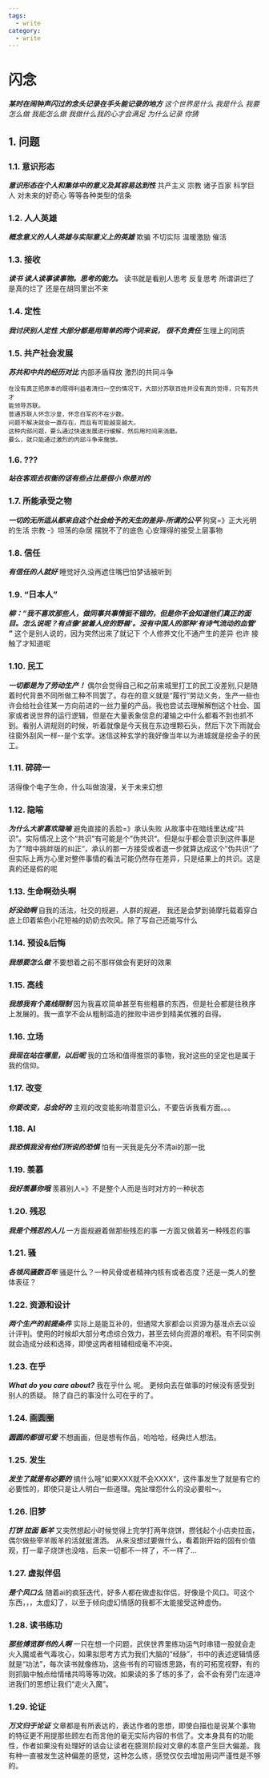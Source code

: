 ```yaml
---
tags:
  - write
category:
  - write
---
```




# 闪念

***某时在闹钟声闪过的念头记录在手头能记录的地方***
*这个世界是什么*
*我是什么* 
*我要怎么做* 
*我能怎么做*
*我做什么我的心才会满足*
*为什么记录 你猜*

## 1. 问题

### 1.1. 意识形态
***意识形态在个人和集体中的意义及其容易达到性***
共产主义
宗教
诸子百家
科学巨人
对未来的好奇心
等等各种类型的信条


### 1.2. 人人英雄
***概念意义的人人英雄与实际意义上的英雄***
欺骗 
不切实际 
温暖激励
催活


### 1.3. 接收
***读书 读人读事读事物。思考的能力。***
读书就是看别人思考
反复思考
所谓讲烂了是真的烂了 还是在胡同里出不来


### 1.4. 定性
***我讨厌别人定性  大部分都是用简单的两个词来说， 很不负责任***
生理上的同质



### 1.5. 共产社会发展
***苏共和中共的经历对比***
内部矛盾释放 激烈的共同斗争
```
在没有真正把原本的既得利益者清扫一空的情况下，大部分苏联百姓并没有真的觉得，只有苏共才
能领导苏联。
普通苏联人怀念沙皇，怀念白军的不在少数。
问题不解决就会一直存在，而且有可能越变越大。
这种内部问题，要么通过快速发展进行缓解，然后用时间来消磨。
要么，就只能通过激烈的内部斗争来施放。
```


### 1.6. ???
***站在客观去权衡的话有些占比是很小 你是对的***



### 1.7. 所能承受之物
***一切的无所适从都来自这个社会给予的天生的差异-所谓的公平***
狗窝=》正大光明的生活
宗教 -》坦荡的杂居
摆脱不了的底色  心安理得的接受上层事物



### 1.8. 信任
***有信任的人就好***
睡觉好久没再遮住嘴巴怕梦话被听到



### 1.9. “日本人”
***柳：“我不喜欢那些人，做同事共事情挺不错的，但是你不会知道他们真正的面目。怎么说呢？有点像‘披着人皮的野兽’。没有中国人的那种‘有诗气流动的血管’ ”***
这个是别人说的，因为突然出来了就记下
个人修养文化不通产生的差异
也许  接触了才知道呢


### 1.10. 民工
***一切都是为了劳动生产！***
偶尔会觉得自己和之前来城里打工的民工没差别,只是随着时代背景不同所做工种不同罢了。存在的意义就是“履行”劳动义务，生产一些也许会给社会往某一方向前进的一丝力量的产品。我也尝试去理解解刨这个社会、国家或者说世界的运行逻辑，但是在大量表象信息的灌输之中什么都看不到也抓不到。看别人讲规则的时候，听着就像是今天我在东边埋颗石头，然后下次下雨就会往窗外刮风一样--是个玄学。迷信这种玄学的我好像当年以为进城就是挖金子的民工。


### 1.11. 碎碎一
活得像个电子生命，什么叫做浪漫，关于未来幻想 

### 1.12. 隐喻
***为什么大家喜欢隐喻***
 避免直接的丢脸=》承认失败 从故事中在暗线里达成“共识”。实际情况上这个“共识”有可能是个”伪共识“。但是似乎都会意识到这件事是为了”暗中挑衅版的纠正“，承认的那一方接受或者退一步就算达成这个”伪共识“了 但实际上两方心里对整件事情的看法可能仍然存在差异，只是结果上的共识。这是真的还是假的呢


### 1.13. 生命啊劲头啊
***好没劲啊***
自我的活法，社交的规避，人群的规避， 我还是会梦到骑摩托载着穿白底上印着紫色小花短袖的奶奶去吹风。除了写自己还能写什么


### 1.14. 预设&后悔
***我想要怎么做***
不要想着之前不那样做会有更好的效果


### 1.15. 高线
***我想我有个高线限制***
因为我喜欢简单甚至有些粗暴的东西，但是社会都是往秩序上发展的。我一直学不会从粗制滥造的挫败中进步到精美优雅的自得。


### 1.16. 立场
***我现在站在哪里，以后呢***
我的立场和值得推崇的事物，我对这些的坚定也是属于我的信仰。

### 1.17. 改变
***你要改变，总会好的***
主观的改变能影响潜意识么，不要告诉我看方面。。。



### 1.18. AI
***我恐惧我没有他们所说的恐惧***
怕有一天我是先分不清ai的那一批


### 1.19. 羡慕
***我好羡慕你哦***
羡慕别人=》不是整个人而是当时对方的一种状态

### 1.20. 残忍
***我是个残忍的人儿***
一方面规避着做那些残忍的事 一方面又做着另一种残忍的事

### 1.21. 骚
***各领风骚数百年***
骚是什么？一种风骨或者精神内核有或者态度？还是一类人的整体表征？


### 1.22. 资源和设计
***两个生产的前提条件***
实际上是能互补的，但通常大家都会以资源为基准点去以设计评判。使用的时候却大部分考虑综合效力，甚至去倾向资源的堆积。有不同实例就会造成分歧和选择，即使这两者相辅相成毫不冲突。

### 1.23. 在乎
***What do you care about?***
我在乎什么  呢。 更倾向去在做事的时候没有感受到别人的质疑。 除了自己的事没什么可在乎的了。

### 1.24. 画圆圈
***圆圆的都很可爱***
不想画画，但是想有作品，哈哈哈，经典烂人想法。

### 1.25. 发生
***发生了就是有必要的***
搞什么哦”如果XXX就不会XXXX“，这件事发生了就是有它的必要性的，即使只是让人明白一些道理。鬼扯埋怨什么的没必要啦～。

### 1.26. 旧梦
***打饼 拉面 贩羊***
又突然想起小时候觉得上完学打两年烧饼，攒钱起个小店卖拉面，偶尔做些宰羊贩羊的活就挺潇洒。 从来没想过要做什么，看着刚开始的固有价值观，打一辈子烧饼也没啥，后来一切都不一样了，不一样了...

### 1.27. 虚拟伴侣
***是个风口么***
随着ai的疯狂迭代，好多人都在做虚拟伴侣，好像是个风口。可这个东西，，，太虚幻了，以至于倾向虚幻情感的我都不太能接受这种虚伪。

### 1.28. 读书练功
***那些博览群书的人啊***
一只在想一个问题，武侠世界里练功运气时串错一股就会走火入魔或者气毒攻心，如果拟思考方式为我们大脑的“经脉”，书中的表述逻辑情感就是“功法”，每次读书就像练功，这些书有的可锻炼思路，有的可拓宽视野，有的则抓脑中触点给情绪共鸣等等功效。如果读的多了练的多了，会不会有旁门左道冲进我们的思想让我们“走火入魔”。

### 1.29. 论证
***万文归于论证***
文章都是有所表达的，表达作者的思想，即使白描也是说某个事物的特征更不用提那些顾左右而言他的毫无实际内容的书信了。文本身具有的功能性，作者如果没有处理好的话会让读者在臆测阶段对文章的本意产生巨大偏差。我有种一直被发生这种偏差的感觉，这种怎么练，感觉仅仅去增加用词严谨性是不够的。
  